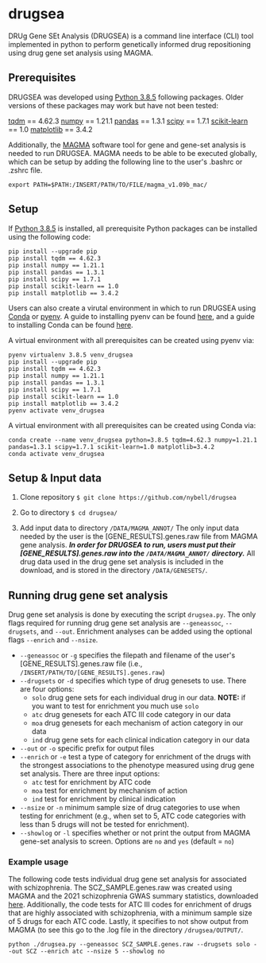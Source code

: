 # drugsea
DRUg Gene SEt Analysis (DRUGSEA) is a command line interface (CLI) tool implemented in python to perform genetically informed drug repositioning using drug gene set analysis using MAGMA. 

## Prerequisites 
DRUGSEA was developed using [Python 3.8.5](https://www.python.org/) following packages. Older versions of these packages may work but have not been tested: 

[tqdm](https://tqdm.github.io) == 4.62.3
[numpy](https://www.numpy.org) == 1.21.1
[pandas](https://pandas.pydata.org) == 1.3.1
[scipy](https://www.scipy.org) == 1.7.1
[scikit-learn](http://scikit-learn.org) == 1.0
[matplotlib](https://matplotlib.org) == 3.4.2

Additionally, the [MAGMA](https://ctg.cncr.nl/software/magma) software tool for gene and gene-set analysis is needed to run DRUGSEA. MAGMA needs to be able to be executed globally, which can be setup by adding the following line to the user's .bashrc or .zshrc file. 

`export PATH=$PATH:/INSERT/PATH/TO/FILE/magma_v1.09b_mac/`

## Setup 

If [Python 3.8.5](https://www.python.org/) is installed, all prerequisite Python packages can be installed using the following code: 

```
pip install --upgrade pip
pip install tqdm == 4.62.3
pip install numpy == 1.21.1
pip install pandas == 1.3.1
pip install scipy == 1.7.1
pip install scikit-learn == 1.0
pip install matplotlib == 3.4.2
```

Users can also create a virutal environment in which to run DRUGSEA using [Conda](https://www.anaconda.com/products/individual) or [pyenv](https://github.com/pyenv/pyenv). A guide to installing pyenv can be found [here](https://github.com/pyenv/pyenv), and a guide to installing Conda can be found [here](https://docs.anaconda.com/anaconda/navigator/tutorials/index.html). 

A virtual environment with all prerequisites can be created using pyenv via: 

```
pyenv virtualenv 3.8.5 venv_drugsea
pip install --upgrade pip
pip install tqdm == 4.62.3
pip install numpy == 1.21.1
pip install pandas == 1.3.1
pip install scipy == 1.7.1
pip install scikit-learn == 1.0
pip install matplotlib == 3.4.2
pyenv activate venv_drugsea
```
A virtual environment with all prerequisites can be created using Conda via: 

```
conda create --name venv_drugsea python=3.8.5 tqdm=4.62.3 numpy=1.21.1 pandas=1.3.1 scipy=1.7.1 scikit-learn=1.0 matplotlib=3.4.2
conda activate venv_drugsea
```

## Setup & Input data 

1. Clone repository 
`$ git clone https://github.com/nybell/drugsea`

2. Go to directory 
`$ cd drugsea/`

3. Add input data to directory `/DATA/MAGMA_ANNOT/`
The only input data needed by the user is the [GENE_RESULTS].genes.raw file from MAGMA gene analysis. ***In order for DRUGSEA to run, users must put their [GENE_RESULTS].genes.raw into the `/DATA/MAGMA_ANNOT/` directory.*** All drug data used in the drug gene set analysis is included in the download, and is stored in the directory `/DATA/GENESETS/`. 

## Running drug gene set analysis 

Drug gene set analysis is done by executing the script `drugsea.py`. The only flags required for running drug gene set analysis are `--geneassoc`, `--drugsets`, and `--out`. Enrichment analyses can be added using the optional flags `--enrich` and `--nsize`. 

* `--geneassoc` or `-g` specifies the filepath and filename of the user's [GENE_RESULTS].genes.raw file (i.e., `/INSERT/PATH/TO/[GENE_RESULTS].genes.raw`)
* `--drugsets` or `-d` specifies which type of drug genesets to use. There are four options:
    * `solo` drug gene sets for each individual drug in our data. **NOTE:** if you want to test for enrichment you much use `solo`
    * `atc` drug genesets for each ATC III code category in our data 
    * `moa` drug genesets for each mechanism of action category in our data 
    * `ind` drug gene sets for each clinical indication category in our data 
* `--out` or `-o` specific prefix for output files
* `--enrich` or `-e` test a type of category for enrichment of the drugs with the strongest associations to the phenotype measured using drug gene set analysis. There are three input options:
    * `atc` test for enrichment by ATC code 
    * `moa` test for enrichment by mechanism of action 
    * `ind` test for enrichment by clinical indication 
* `--nsize` or `-n` minimum sample size of drug categories to use when testing for enrichment (e.g., when set to 5, ATC code categories with less than 5 drugs will not be tested for enrichment). 
* `--showlog` or `-l` specifies whether or not print the output from MAGMA gene-set analysis to screen. Options are `no` and `yes` (default = `no`) 

### Example usage

The following code tests individual drug gene set analysis for associated with schizophrenia. The SCZ_SAMPLE.genes.raw was created using MAGMA and the 2021 schizophrenia GWAS summary statistics, downloaded [here](https://www.med.unc.edu/pgc/download-results/). Additionally, the code tests for ATC III codes for enrichment of drugs that are highly associated with schizophrenia, with a minimum sample size of 5 drugs for each ATC code. Lastly, it specifies to not show output from MAGMA (to see this go to the .log file in the directory `/drugsea/OUTPUT/`. 

`python ./drugsea.py --geneassoc SCZ_SAMPLE.genes.raw --drugsets solo --out SCZ --enrich atc --nsize 5 --showlog no`















